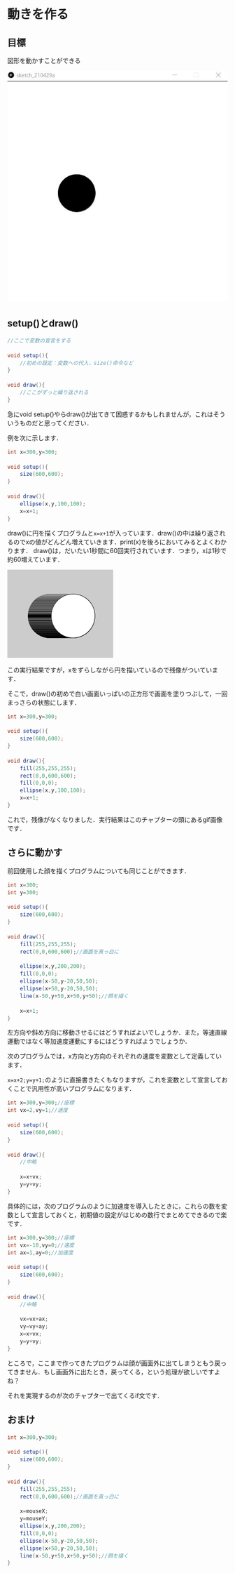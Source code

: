 # 動きを作る
## 目標
図形を動かすことができる

![画面](img/fig4-1.gif "Processingの画面")

## setup()とdraw()
```java
//ここで変数の宣言をする

void setup(){
    //初めの設定：変数への代入，size()命令など
}

void draw(){
    //ここがずっと繰り返される
}
```

急にvoid setup()やらdraw()が出てきて困惑するかもしれませんが，これはそういうものだと思ってください．

例を次に示します．

```java
int x=300,y=300;

void setup(){
    size(600,600);
}

void draw(){
    ellipse(x,y,100,100);
    x=x+1;
}
```

draw()に円を描くプログラムと`x=x+1`が入っています．draw()の中は繰り返されるのでxの値がどんどん増えていきます．print(x)を後ろにおいてみるとよくわかります．
draw()は，だいたい1秒間に60回実行されています．つまり，xは1秒で約60増えています．

![画面](img/fig4-1.png "Processingの画面")

この実行結果ですが，xをずらしながら円を描いているので残像がついています．

そこで，draw()の初めで白い画面いっぱいの正方形で画面を塗りつぶして，一回まっさらの状態にします．
```java
int x=300,y=300;

void setup(){
    size(600,600);
}

void draw(){
    fill(255,255,255);
    rect(0,0,600,600);
    fill(0,0,0);
    ellipse(x,y,100,100);
    x=x+1;
}
```
これで，残像がなくなりました．実行結果はこのチャプターの頭にあるgif画像です．

## さらに動かす

前回使用した顔を描くプログラムについても同じことができます．

```java
int x=300;
int y=300;

void setup(){
    size(600,600);
}

void draw(){
    fill(255,255,255);
    rect(0,0,600,600);//画面を真っ白に
    
    ellipse(x,y,200,200);
    fill(0,0,0);
    ellipse(x-50,y-20,50,50);
    ellipse(x+50,y-20,50,50);
    line(x-50,y+50,x+50,y+50);//顔を描く
    
    x=x+1;
}
```

左方向や斜め方向に移動させるにはどうすればよいでしょうか．また，等速直線運動ではなく等加速度運動にするにはどうすればようでしょうか．

次のプログラムでは，x方向とy方向のそれぞれの速度を変数として定義しています．

`x=x+2;y=y+1;`のように直接書きたくもなりますが，これを変数として宣言しておくことで汎用性が高いプログラムになります．


```java
int x=300,y=300;//座標
int vx=2,vy=1;//速度

void setup(){
    size(600,600);
}

void draw(){
    //中略
    
    x=x+vx;
    y=y+vy;
}
```

具体的には，次のプログラムのように加速度を導入したときに，これらの数を変数として宣言しておくと，初期値の設定がはじめの数行でまとめてできるので楽です．

```java
int x=300,y=300;//座標
int vx=-10,vy=0;//速度
int ax=1,ay=0;//加速度

void setup(){
    size(600,600);
}

void draw(){
    //中略

    vx=vx+ax;
    vy=vy+ay;
    x=x+vx;
    y=y+vy;
}
```

ところで，ここまで作ってきたプログラムは顔が画面外に出てしまうともう戻ってきません．もし画面外に出たとき，戻ってくる，という処理が欲しいですよね？


それを実現するのが次のチャプターで出てくるif文です．

## おまけ

```java
int x=300,y=300;

void setup(){
    size(600,600);
}

void draw(){
    fill(255,255,255);
    rect(0,0,600,600);//画面を真っ白に
    
    x=mouseX;
    y=mouseY;
    ellipse(x,y,200,200);
    fill(0,0,0);
    ellipse(x-50,y-20,50,50);
    ellipse(x+50,y-20,50,50);
    line(x-50,y+50,x+50,y+50);//顔を描く
}
```
